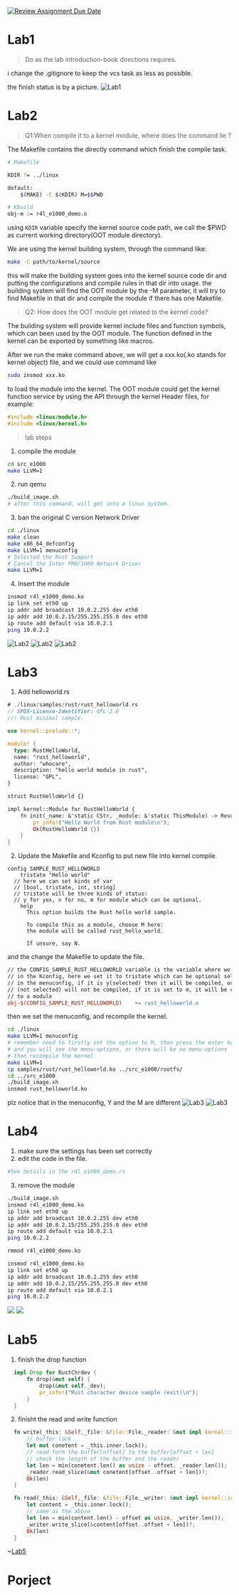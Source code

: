 [![Review Assignment Due Date](https://classroom.github.com/assets/deadline-readme-button-22041afd0340ce965d47ae6ef1cefeee28c7c493a6346c4f15d667ab976d596c.svg)](https://classroom.github.com/a/VsbltiDW)


# Lab1
> Do as the lab introduction-book directions requires.

i change the .gitignore to keep the vcs task as less as possible.

the finish status is by a picture.
![Lab1](images/001.png)



# Lab2
> Q1:When compile it to a kernel module, where does the command lie ?

The Makefile contains the directly command which finish the compile task.
```bash
# Makefile

KDIR ?= ../linux

default:
	$(MAKE) -C $(KDIR) M=$$PWD

```

```bash
# Kbuild
obj-m := r4l_e1000_demo.o
```
using `KDIR` variable specify the kernel source code path, we call the $PWD as current working directory(OOT module directory).

We are using the kernel building system, through the command like:
```bash
make -C path/to/kernel/source
```
this will make the building system goes into the kernel source code dir and putting the configurations and compile rules in that dir into usage. the building system will find the OOT module by the -M parameter, it will try to find Makefile in that dir and compile the  module if there has one Makefile.

> Q2: How does the OOT module get related to the kernel code?


The building system will provide kernel include files and function symbols, which can been used by the OOT module.
The function defined in the kernel can be exported by something like macros.

After we run the make command above, we will get a xxx.ko(.ko stands for kernel object) file, and we could use command like
```bash
sudo insmod xxx.ko
```
to load the module into the kernel. The OOT module could get the kernel function service by using the API through the kernel Header files, for example:
```C
#include <linux/module.h>
#include <linux/kernel.h>
```

> lab steps

1. compile the module 
```bash
cd src_e1000
make LLVM=1
```

2. run qemu
```bash
./build_image.sh
# after this command, will get into a linux system.
```

3. ban the original C version Network Driver
```bash
cd ./linux
make clean
make x86_64_defconfig
make LLVM=1 menuconfig
# Selected the Rust Support
# Cancel the Inter PRO/1000 Network Driver
make LLVM=1
```

4. Insert the module
```bash
insmod r4l_e1000_demo.ko
ip link set eth0 up
ip addr add broadcast 10.0.2.255 dev eth0
ip addr add 10.0.2.15/255.255.255.0 dev eth0 
ip route add default via 10.0.2.1
ping 10.0.2.2
```

![Lab2](images/002.png)
![Lab2](images/003.png)
![Lab2](images/004.png)

# Lab3
1. Add helloworld.rs
```rust
# ./linux/samples/rust/rust_helloworld.rs
// SPDX-License-Identifier: GPL-2.0
//! Rust minimal sample.

use kernel::prelude::*;

module! {
  type: RustHelloWorld,
  name: "rust_helloworld",
  author: "whocare",
  description: "hello world module in rust",
  license: "GPL",
}

struct RustHelloWorld {}

impl kernel::Module for RustHelloWorld {
    fn init(_name: &'static CStr, _module: &'static ThisModule) -> Result<Self> {
        pr_info!("Hello World from Rust module\n");
        Ok(RustHelloWorld {})
    }
}

```

2. Update the Makefile and Kconfig to put new file into kernel compile.

```Kconfig
config SAMPLE_RUST_HELLOWORLD
	tristate "Hello world"
  // here we can set kinds of var
  // [bool, tristate, int, string]
  // tristate will be three kinds of status:
  // y for yes, n for no, m for module which can be optional.
	help
	  This option builds the Rust hello world sample.

	  To compile this as a module, choose M here:
	  the module will be called rust_hello_world.

	  If unsure, say N.
```

and the change the Makefile to update the file.
```Makefile
// the CONFIG_SAMPLE_RUST_HELLOWORLD variable is the variable where we set 
// in the Kconfig, here we set it to tristate which can be optional selected
// in the menuconfig, if it is y(selected) then it will be compiled, or n
// (not selected) will not be compiled, if it is set to m, it will be compile 
// to a module
obj-$(CONFIG_SAMPLE_RUST_HELLOWORLD)	+= rust_helloworld.o
```
then we set the menuconfig, and recompile the kernel.
```bash
cd ./linux
make LLVM=1 menuconfig
# remember need to firstly set the option to M, then press the enter key
# and you will see the menu-options, or there will be no menu-options
# then recompile the kernel
make LLVM=1
cp samples/rust/rust_helloworld.ko ../src_e1000/rootfs/
cd ../src_e1000
./build_image.sh
insmod rust_helloworld.ko
```
plz notice that in the menuconfig, Y and the M are different
![Lab3](images/005.png)
![Lab3](images/006.png)


# Lab4
1. make sure the settings has been set correctly
2. edit the code in the file.
```bash
#See details in the r4l_e1000_demo.rs
```
3. remove the module
```bash
./build_image.sh
insmod r4l_e1000_demo.ko
ip link set eth0 up
ip addr add broadcast 10.0.2.255 dev eth0
ip addr add 10.0.2.15/255.255.255.0 dev eth0 
ip route add default via 10.0.2.1
ping 10.0.2.2

rmmod r4l_e1000_demo.ko

insmod r4l_e1000_demo.ko
ip link set eth0 up
ip addr add broadcast 10.0.2.255 dev eth0
ip addr add 10.0.2.15/255.255.255.0 dev eth0 
ip route add default via 10.0.2.1
ping 10.0.2.2
```

![](images/lab41.png)
![](images/lab42.png)

# Lab5
1. finish the drop function 
```rust
  impl Drop for RustChrdev {
      fn drop(&mut self) {
          drop(&mut self._dev);
          pr_info!("Rust character device sample (exit)\n");
      }
  }
```

2. finisht the read and write function
```rust
  fn write(_this: &Self,_file: &file::File,_reader: &mut impl kernel::io_buffer::IoBufferReader,_offset:u64,) -> Result<usize> {
      // buffer lock
      let mut conetent = _this.inner.lock();
      // read form the buffer[offset] to the buffer[offset + len]
      // check the length of the buffer and the reader
      let len = min(conetent.len() as usize - offset, _reader.len());
      _reader.read_slice(&mut conetent[offset..offset + len])?;
      Ok(len)
  }

  fn read(_this: &Self,_file: &file::File,_writer: &mut impl kernel::io_buffer::IoBufferWriter,_offset:u64,) -> Result<usize> {
      let content = _this.inner.lock();
      // same as the above
      let len = min(content.len() - offset as usize, _writer.len());
      _writer.write_slice(&content[offset..offset + len])?;
      Ok(len)
  }
```
~[Lab5](images/0007.png)


# Porject


